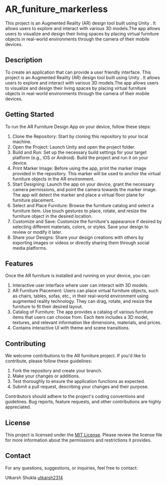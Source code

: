# AR_funiture_markerless

This project is an Augmented Reality (AR) design tool built using Unity . It allows users to explore and interact with various 3D models.The app allows users to visualize and design their living spaces by placing virtual furniture objects in real-world environments through the camera of their mobile devices.

## Description

To create an application that can provide a user friendly interface.
This project is an Augmented Reality (AR) design tool built using Unity . 
It allows users to explore and interact with various 3D models.The app allows users to visualize and design their living spaces by placing virtual furniture objects in real-world environments through the camera of their mobile devices.


## Getting Started

To run the AR Furniture Design App on your device, follow these steps:

1. Clone the Repository: Start by cloning this repository to your local machine.
2. Open the Project: Launch Unity and open the project folder.
3. Build and Run: Set up the necessary build settings for your target platform (e.g., iOS or Android). Build the project and run it on your device.
4. Print Marker Image: Before using the app, print the marker image provided in the repository. This marker will be used to anchor the virtual furniture objects in the AR environment.
5. Start Designing: Launch the app on your device, grant the necessary camera permissions, and point the camera towards the marker image. The app will detect the marker and place a virtual floor plane for furniture placement.
6. Select and Place Furniture: Browse the furniture catalog and select a furniture item. Use touch gestures to place, rotate, and resize the furniture object in the desired location.
7. Customize and Save: Customize the furniture's appearance if desired by selecting different materials, colors, or styles. Save your design to review or modify it later.
8. Share your Designs: Share your design creations with others by exporting images or videos or directly sharing them through social media platforms.

## Features

Once the AR furniture is installed and running on your device, you can:

1.	Interactive user interface where user can interact with 3D models.
2. AR Furniture Placement: Users can place virtual furniture objects, such as chairs, tables, sofas, etc., in their real-world environment using augmented reality technology. They can drag, rotate, and resize the furniture to fit their desired layout.
3. Catalog of Furniture: The app provides a catalog of various furniture items that users can choose from. Each item includes a 3D model, textures, and relevant information like dimensions, materials, and prices.
4. Contains interactive UI with theme and scene transitions.


## Contributing

We welcome contributions to the AR furniture project. If you'd like to contribute, please follow these guidelines:

1. Fork the repository and create your branch.
2. Make your changes or additions.
3. Test thoroughly to ensure the application functions as expected.
4. Submit a pull request, describing your changes and their purpose.

Contributors should adhere to the project's coding conventions and guidelines. Bug reports, feature requests, and other contributions are highly appreciated.

## License

This project is licensed under the [MIT License](LICENSE). Please review the license file for more information about the permissions and restrictions it provides.

## Contact

For any questions, suggestions, or inquiries, feel free to contact:

Utkarsh Shukla
[utkarsh2314](https://github.com/utkarsh2314)
